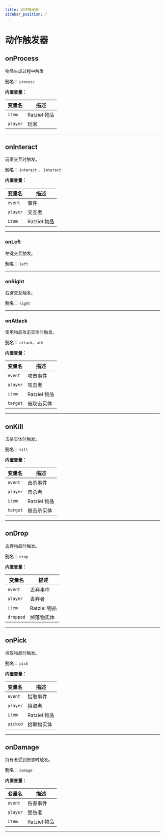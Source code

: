 ```yaml
---
title: 动作触发器
sidebar_position: 7
---
```


# 动作触发器

## onProcess

物品生成过程中触发

**别名：** `process`

**内置变量：**

| 变量名   | 描述         |
| -------- | ------------ |
| `item`   | Ratziel 物品 |
| `player` | 玩家         |

---

## onInteract

玩家交互时触发。

**别名：** `interact` 、 `Interact`

**内置变量：**

| 变量名   | 描述         |
| -------- | ------------ |
| `event`  | 事件         |
| `player` | 交互者       |
| `item`   | Ratziel 物品 |

---

### onLeft

左键交互触发。

**别名：** `left`

---

### onRight

右键交互触发。

**别名：** `right`

---

### onAttack

使用物品攻击实体时触发。

**别名：** `attack`、`atk`

**内置变量：**

| 变量名   | 描述         |
| -------- | ------------ |
| `event`  | 攻击事件     |
| `player` | 攻击者       |
| `item`   | Ratziel 物品 |
| `target` | 被攻击实体   |

---

## onKill

击杀实体时触发。

**别名：** `kill`

**内置变量：**

| 变量名   | 描述         |
| -------- | ------------ |
| `event`  | 击杀事件     |
| `player` | 击杀者       |
| `item`   | Ratziel 物品 |
| `target` | 被击杀实体   |

---

## onDrop

丢弃物品时触发。

**别名：** `drop`

**内置变量：**

| 变量名    | 描述         |
| --------- | ------------ |
| `event`   | 丢弃事件     |
| `player`  | 丢弃者       |
| `item`    | Ratziel 物品 |
| `dropped` | 掉落物实体   |

---

## onPick

拾取物品时触发。

**别名：** `pick`

**内置变量：**

| 变量名   | 描述         |
| -------- | ------------ |
| `event`  | 拾取事件     |
| `player` | 拾取者       |
| `item`   | Ratziel 物品 |
| `picked` | 拾取物实体   |

---

## onDamage

持有者受到伤害时触发。

**别名：** `damage`

**内置变量：**

| 变量名   | 描述         |
| -------- | ------------ |
| `event`  | 伤害事件     |
| `player` | 受伤者       |
| `item`   | Ratziel 物品 |

---
